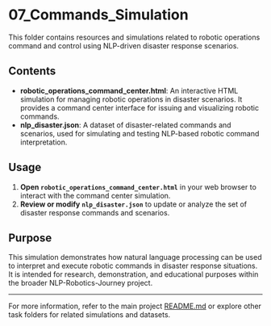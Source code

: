 # 07_Commands_Simulation

This folder contains resources and simulations related to robotic operations command and control using NLP-driven disaster response scenarios.

## Contents

- **robotic_operations_command_center.html**: An interactive HTML simulation for managing robotic operations in disaster scenarios. It provides a command center interface for issuing and visualizing robotic commands.
- **nlp_disaster.json**: A dataset of disaster-related commands and scenarios, used for simulating and testing NLP-based robotic command interpretation.

## Usage

1. **Open `robotic_operations_command_center.html`** in your web browser to interact with the command center simulation.
2. **Review or modify `nlp_disaster.json`** to update or analyze the set of disaster response commands and scenarios.

## Purpose

This simulation demonstrates how natural language processing can be used to interpret and execute robotic commands in disaster response situations. It is intended for research, demonstration, and educational purposes within the broader NLP-Robotics-Journey project.

---

For more information, refer to the main project [README.md](../README.md) or explore other task folders for related simulations and datasets. 
